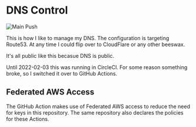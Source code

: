 # DNS Control

![Main Push](https://github.com/mattcanty/dns/actions/workflows/main-push.yaml/badge.svg)

This is how I like to manage my DNS. The configuration is targeting Route53. At any time I could flip over to CloudFlare or any other beeswax.

It's all public like this becasue DNS is public.

Until 2022-02-03 this was running in CircleCI. For some reason something broke, so I switched it over to GitHub Actions.

## Federated AWS Access

The GitHub Action makes use of Federated AWS access to reduce the need for keys in this repository. The same repository also declares the policies for these Actions.
